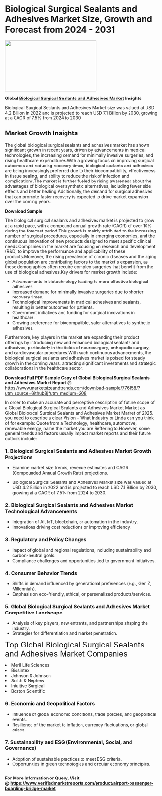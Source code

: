 <H1>Biological Surgical Sealants and Adhesives Market Size, Growth and Forecast from 2024 - 2031</H1><img class="aligncenter size-medium wp-image-584254" src="https://thirdeyenews.in/wp-content/uploads/2024/09/Global-Market-Research-300x168.jpeg" alt="" width="300" height="168" /><p><strong>Global&nbsp;<a href="https://www.marketsizeandtrends.com/download-sample/776158/?utm_source=Github8j?utm_medium=208">Biological Surgical Sealants and Adhesives Market</a> Insights</strong></p><p>Biological Surgical Sealants and Adhesives Market size was valued at USD 4.2 Billion in 2022 and is projected to reach USD 7.1 Billion by 2030, growing at a CAGR of 7.5% from 2024 to 2030.</p><p><h2>Market Growth Insights</h2> <p>The global biological surgical sealants and adhesives market has shown significant growth in recent years, driven by advancements in medical technologies, the increasing demand for minimally invasive surgeries, and rising healthcare expenditures.With a growing focus on improving surgical outcomes and reducing recovery times, biological sealants and adhesives are being increasingly preferred due to their biocompatibility, effectiveness in tissue sealing, and ability to reduce the risk of infection and complications.The market is further fueled by rising awareness about the advantages of biological over synthetic alternatives, including fewer side effects and better healing.Additionally, the demand for surgical adhesives that can promote faster recovery is expected to drive market expansion over the coming years.</p> <p><strong>Download Sample</strong></p> <p>The biological surgical sealants and adhesives market is projected to grow at a rapid pace, with a compound annual growth rate (CAGR) of over 10% during the forecast period.This growth is mainly attributed to the increasing number of surgical procedures, especially in emerging economies, and the continuous innovation of new products designed to meet specific clinical needs.Companies in the market are focusing on research and development (R&D) to improve the performance and applicability of these products.Moreover, the rising prevalence of chronic diseases and the aging global population are contributing factors to the market's expansion, as these demographics often require complex surgeries that benefit from the use of biological adhesives.Key drivers for market growth include: <ul> <li>Advancements in biotechnology leading to more effective biological adhesives.</li> <li>Increased demand for minimally invasive surgeries due to shorter recovery times.</li> <li>Technological improvements in medical adhesives and sealants, resulting in better outcomes for patients.</li> <li>Government initiatives and funding for surgical innovations in healthcare.</li> <li>Growing preference for biocompatible, safer alternatives to synthetic adhesives.</li> </ul> <p>Furthermore, key players in the market are expanding their product offerings by introducing new and enhanced biological sealants and adhesives, particularly in the fields of neurosurgery, orthopedic surgery, and cardiovascular procedures.With such continuous advancements, the biological surgical sealants and adhesives market is poised for steady growth in the coming years, attracting significant investments and strategic collaborations in the healthcare sector.</p> <p><span class=""><strong>Download Full PDF Sample Copy of Global Biological Surgical Sealants and Adhesives Market Report</strong> @ <a href="https://www.marketsizeandtrends.com/download-sample/776158/?utm_source=Github8j?utm_medium=208" target="_blank">https://www.marketsizeandtrends.com/download-sample/776158/?utm_source=Github8j?utm_medium=208</a></span></p><p>In order to make an accurate and perceptive description of future scope of a Global&nbsp;Biological Surgical Sealants and Adhesives Market Market as Global&nbsp;Biological Surgical Sealants and Adhesives Market Market of 2025, you need to describe a clear Vision &ndash; What Industry or Linda can you think of for example: Quote from a Technology, healthcare, automotive, renewable energy, name the market you are Reffering to.However, some general trends and factors usually impact market reports and their future outlook include:</p><h3>1.&nbsp;<strong>Biological Surgical Sealants and Adhesives Market Growth Projections</strong></h3><ul><li>Examine market size trends, revenue estimates and CAGR (Compounded Annual Growth Rate) projections.</li><li><p>Biological Surgical Sealants and Adhesives Market size was valued at USD 4.2 Billion in 2022 and is projected to reach USD 7.1 Billion by 2030, growing at a CAGR of 7.5% from 2024 to 2030.</p></li></ul><h3>2.&nbsp;<strong>Biological Surgical Sealants and Adhesives Market Technological Advancements</strong></h3><ul><li>Integration of AI, IoT, blockchain, or automation in the industry.</li><li>Innovations driving cost reductions or improving efficiency.</li></ul><h3>3.&nbsp;<strong>Regulatory and Policy Changes</strong></h3><ul><li>Impact of global and regional regulations, including sustainability and carbon-neutral goals.</li><li>Compliance challenges and opportunities tied to government initiatives.</li></ul><h3>4.&nbsp;<strong>Consumer Behavior Trends</strong></h3><ul><li>Shifts in demand influenced by generational preferences (e.g., Gen Z, Millennials).</li><li>Emphasis on eco-friendly, ethical, or personalized products/services.</li></ul><h3>5.&nbsp;<strong>Global Biological Surgical Sealants and Adhesives Market Competitive Landscape</strong></h3><ul><li>Analysis of key players, new entrants, and partnerships shaping the industry.</li><li>Strategies for differentiation and market penetration.</li></ul><p data-pm-slice="1 1 []"><span style="color: inherit; font-family: inherit; font-size: 25px;">Top Global Biological Surgical Sealants and Adhesives Market Companies</span></p><div class="" data-test-id=""><p><li>Meril Life Sciences</li><li> Biosintex</li><li> Johnson & Johnson</li><li> Smith & Nephew</li><li> Intuitive Surgical</li><li> Boston Scientific</li></p></div><h3>6.&nbsp;<strong>Economic and Geopolitical Factors</strong></h3><ul><li>Influence of global economic conditions, trade policies, and geopolitical events.</li><li>Resilience of the market to inflation, currency fluctuations, or global crises.</li></ul><h3>7.&nbsp;<strong>Sustainability and ESG (Environmental, Social, and Governance)</strong></h3><ul><li>Adoption of sustainable practices to meet ESG criteria.</li><li>Opportunities in green technologies and circular economy principles.</li></ul><h2><strong style="font-size: 14px;">For More Information or Query, Visit @&nbsp;</strong><a style="background-color: #ffffff; font-size: 14px;" href="https://www.marketsizeandtrends.com/report/biological-surgical-sealants-and-adhesives-market/" target="_blank">https://www.verifiedmarketreports.com/product/airport-passenger-boarding-bridge-market</a></h2>
